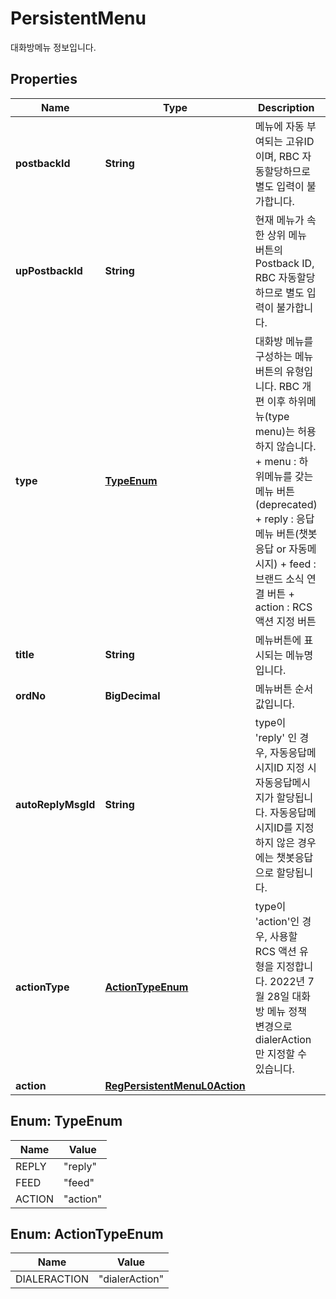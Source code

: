 

# PersistentMenu

대화방메뉴 정보입니다.

## Properties

| Name | Type | Description | Notes |
|------------ | ------------- | ------------- | -------------|
|**postbackId** | **String** | 메뉴에 자동 부여되는 고유ID이며, RBC 자동할당하므로 별도 입력이 불가합니다. |  [optional] |
|**upPostbackId** | **String** | 현재 메뉴가 속한 상위 메뉴 버튼의 Postback ID, RBC 자동할당하므로 별도 입력이 불가합니다. |  [optional] |
|**type** | [**TypeEnum**](#TypeEnum) | 대화방 메뉴를 구성하는 메뉴버튼의 유형입니다.   RBC 개편 이후 하위메뉴(type menu)는 허용하지 않습니다.      + menu : 하위메뉴를 갖는 메뉴 버튼 (deprecated)     + reply : 응답 메뉴 버튼(챗봇응답 or 자동메시지)     + feed : 브랜드 소식 연결 버튼   + action : RCS 액션 지정 버튼   |  |
|**title** | **String** | 메뉴버튼에 표시되는 메뉴명입니다.  |  |
|**ordNo** | **BigDecimal** | 메뉴버튼 순서 값입니다.  |  |
|**autoReplyMsgId** | **String** | type이 &#39;reply&#39; 인 경우, 자동응답메시지ID 지정 시 자동응답메시지가 할당됩니다. 자동응답메시지ID를 지정하지 않은 경우에는 챗봇응답으로 할당됩니다.  |  [optional] |
|**actionType** | [**ActionTypeEnum**](#ActionTypeEnum) | type이 &#39;action&#39;인 경우, 사용할 RCS 액션 유형을 지정합니다. 2022년 7월 28일 대화방 메뉴 정책 변경으로 dialerAction만 지정할 수 있습니다.  |  [optional] |
|**action** | [**RegPersistentMenuL0Action**](RegPersistentMenuL0Action.md) |  |  [optional] |



## Enum: TypeEnum

| Name | Value |
|---- | -----|
| REPLY | &quot;reply&quot; |
| FEED | &quot;feed&quot; |
| ACTION | &quot;action&quot; |



## Enum: ActionTypeEnum

| Name | Value |
|---- | -----|
| DIALERACTION | &quot;dialerAction&quot; |



